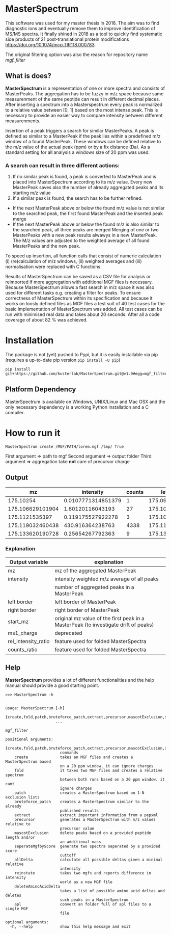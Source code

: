 
# MasterSpectrum
This software was used for my master thesis in 2016. The aim was to find diagnostic ions and eventually remove them to improve identification of MS/MS spectra. It finally shined in 2018 as a tool to quickly find systematic side products of 21 post-translational protein modifications https://doi.org/10.1074/mcp.TIR118.000783.

The original filtering option was also the reason for repository name *mgf_filter*

## What is does?
**MasterSpectrum** is a representation of one or more spectra and consists of MasterPeaks.
The aggregation has to be fuzzy in m/z space because same measurenment of the same peptide can result in different decimal places. After inserting a spectrum into a Masterspectrum every peak is normalized to a relative value between [0, 1] based on the most
intense peak. This is necessary to provide an easier way to compare intensity between different measurenments.


Insertion of a peak triggers a search for similar MasterPeaks. A peak is defined as similar
to a MasterPeak if the peak lies within a predefined m/z window of a found MasterPeak.
These windows can be defined relative to the m/z value of the actual peak (ppm) or by
a fix distance (Da). As a standard setting for all analysis a windows size of 20 ppm was
used.

### A search can result in three different actions:
1. If no similar peak is found, a peak is converted to MasterPeak and is placed into MasterSpectrum according to its m/z value. Every new MasterPeak saves also the number of already aggregated peaks and its starting m/z value
2. If a similar peak is found, the search has to be further refined.  
  - If the next MasterPeak above or below the found m/z value is not similar to the searched peak, the first found MasterPeak and the inserted peak merge 
  - If the next MasterPeak above or below the found m/z is also similar to the searched peak, all three peaks are merged Merging of one or two MasterPeaks with a new peak results alwawys in a new MasterPeak. The M/z values are adjusted to the weighted average of all found MasterPeaks and the new peak. 


To speed up insertion, all function calls that consist of numeric calculation (i) (re)calculation of m/z windows, (ii) weighted averages and (iii) normalisation were replaced with C functions. 

Results of MasterSpectrum can be saved as a CSV file for analysis or reimported if more aggregation with additional MGF files is necessary.
Because MasterSpectrum allows a fast search in m/z space it was also used for different tasks e.g. creating a filter for peaks.
To ensure correctness of MasterSpectrum within its specification and because it works on loosly defined files as MGF files a test suit of 40 test cases for the basic implementation of MasterSpectrum was added. All test cases can be run with minimised real data and
takes about 20 seconds. After all a code coverage of about 82 % was achieved.

# Installation
The package is not (yet) pushed to Pypi, but it is easily installable via pip (requires a up-to-date pip version `pip install -U pip`)
```
pip install git+https://github.com/kusterlab/MasterSpectrum.git@v1.0#egg=mgf_filter
```

## Platform Dependency
MasterSpectrum is available on Windows, UNIX/Linux and Mac OSX and the only necessary dependency is a working Python installation and a C compiler.

# How to run it

```
MasterSpectrum create /MGF/PATH/lorem.mgf /tmp/ True
```
First argument => path to mgf
Second argument => output folder
Third argument => aggregation take **not** care of precursor charge

## Output

| mz               | intensity          | counts | left border      | right border     | start_mz  | ms1_charge | rel_intensity_ratio | counts_ratio | 
|------------------|--------------------|--------|------------------|------------------|-----------|------------|---------------------|--------------| 
| 175.10254        | 0.0107771314851379 | 1      | 175.0990379492   | 175.1060420508   | 175.10254 | 0          | 0                   | 0            | 
| 175.106629101904 | 1.60120116043193   | 27     | 175.103126969322 | 175.110131234486 | 175.10474 | 0          | 0                   | 0            | 
| 175.1121535397   | 0.119175527922278  | 3      | 175.108651296629 | 175.115655782771 | 175.11229 | 0          | 0                   | 0            | 
| 175.119032460438 | 430.916364238763   | 4338   | 175.115530079789 | 175.122534841087 | 175.11354 | 0          | 0                   | 0            | 
| 175.133620190728 | 0.25654267792363   | 9      | 175.130117518324 | 175.137122863132 | 175.13344 | 0          | 0                   | 0            | 

### Explanation

| Output variable     	| explanation                                                                         	|
|---------------------	|-------------------------------------------------------------------------------------	|
| mz                  	| mz of the aggregated MasterPeak                                                     	|
| intensity           	| intensity weighted m/z average of all peaks                                         	|
|                     	| number of aggregated peaks in a MasterPeak                                          	|
| left border         	| left border of MasterPeak                                                           	|
| right border        	| right border of MasterPeak                                                          	|
| start_mz            	| original mz value of the first peak in a MasterPeak (to investigate drift of peaks) 	|
| ms1_charge          	| deprecated                                                                          	|
| rel_intensity_ratio 	| feature used for folded MasterSpectra                                               	|
| counts_ratio        	| feature used for folded MasterSpectra                                               	|


## Help
**MasterSpectrum** provides a lot of different functionalities and the help manual should provide a good starting point.

```
>>> MasterSpectrum -h 


usage: MasterSpectrum [-h]
                      {create,fold,patch,bruteforce_patch,extract,precursor,mascotExclusion,seperateMgfbyScore,allDelta,reinstate,deleteAminoAcidDelta,apl}
                      ...

mgf_filter

positional arguments:
  {create,fold,patch,bruteforce_patch,extract,precursor,mascotExclusion,seperateMgfbyScore,allDelta,reinstate,deleteAminoAcidDelta,apl}
                        commands
    create              takes an MGF files and creates a MasterSpectrum based
                        on a 20 ppm window, it can ignore charges
    fold                it takes two MGF files and creates a relative spectrum
                        between both runs based on a 20 ppm window. it cant
                        ignore charges
    patch               creates a MasterSpectrum based on 1-N exclusion lists
    bruteforce_patch    creates a MasterSpectrum similar to the already
                        published results
    extract             extract important information from a pepxml
    precursor           generates a MasterSpectrum with m/z values relative to
                        precursor value
    mascotExclusion     delete peaks based on a provided peptide length and/or
                        an additional mass
    seperateMgfbyScore  generate two spectra seperated by a provided score
                        cuttoff
    allDelta            calculate all possible deltas given a minimal relative
                        intensity
    reinstate           takes two mgfs and reports difference in intensity
                        world as a new MGF file
    deleteAminoAcidDelta
                        takes a list of possible amino acid deltas and deletes
                        such peaks in a MasterSpectrum
    apl                 convert an folder full of apl files to a single MGF
                        file

optional arguments:
  -h, --help            show this help message and exit

```
